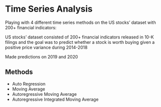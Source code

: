 # Time Series Analysis
Playing with 4 different time series methods on the US stocks’ dataset with 200+ financial indicators:

US stocks’ dataset consisted of 200+ financial indicators released in 10-K filings and the goal was to predict whether a stock is worth buying given a positive price variance during 2014-2018

Made predictions on 2019 and 2020

## Methods

- Auto Regression
- Moving Average
- Autoregressive Moving Average
- Autoregressive Integrated Moving Average



